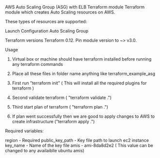 AWS Auto Scaling Group (ASG) with ELB Terraform module
Terraform module which creates Auto Scaling resources on AWS.

These types of resources are supported:

Launch Configuration
Auto Scaling Group

Terraform versions
Terraform 0.12. Pin module version to ~> v3.0.

Usage

1) Virtual box or machine should have terraform installed before running any terraform commands

2) Place all these files in folder name anything like terraform_example_asg

3) First run "terraform init" ( This will install all the required plugins for terraform )

4) Second validate terraform ( "terraform validate .")

5) Third start plan of terraform ( "terraform plan .")

6) If plan went successfully then we are good to apply changes to AWS to create infrastructure ("terraform apply .")

Required variables:

region          - Required
public_key_path - Key file path to launch ec2 instance
key_name        - Name of the key file
amis            - ami-8da8d2e2 ( This value can be changed to any availaiblle ubuntu amis)
